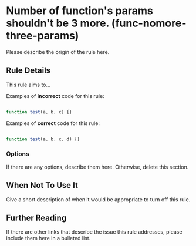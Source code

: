 # Number of function&#39;s params shouldn&#39;t be 3 more. (func-nomore-three-params)

Please describe the origin of the rule here.

## Rule Details

This rule aims to...

Examples of **incorrect** code for this rule:

```js

function test(a, b, c) {}

```

Examples of **correct** code for this rule:

```js

function test(a, b, c, d) {}

```

### Options

If there are any options, describe them here. Otherwise, delete this section.

## When Not To Use It

Give a short description of when it would be appropriate to turn off this rule.

## Further Reading

If there are other links that describe the issue this rule addresses, please include them here in a bulleted list.
